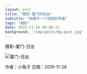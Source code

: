 ```yaml
---
layout: post
title: "摄影-厦门的日出"
subtitle: "拍摄于一个加班的早晨"
tags: "摄影"
date: 2019-11-26 06:00:13
background: '/img/posts/bg-post.jpg'
---
```


<p>摄影-厦门-日出</p>
<img class="img-fluid" src="https://lilieming.github.io/img/posts/photography/2019-11-26-img.png" alt="厦门-日出">
<p> 作者：小兔子  日期：2019-11-26</p>

